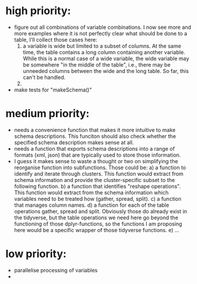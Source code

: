 # high priority:

- figure out all combinations of variable combinations. I now see more and more examples where it is not perfectly clear what should be done to a table, I'll collect those cases here:
  1. a variable is wide but limited to a subset of columns. At the same time, the table contains a long column containing another variable. While this is a normal case of a wide variable, the wide variable may be somewhere "in the middle of the table", i.e., there may be unneeded columns between the wide and the long table. So far, this can't be handled.
  2.
- make tests for "makeSchema()"

# medium priority:

- needs a convenience function that makes it more intuitive to make schema descriptions. This funciton should also check whether the specified schema description makes sense at all.
- needs a function that exports schema descriptions into a range of formats (xml, json) that are typically used to store those information.
- I guess it makes sense to waste a thought or two on simplifying the reorganise function into subfunctions. Those could be:
  a) a function to identify and iterate through clusters. This function would extract from schema information and provide the cluster-specific subset to the following function.
  b) a function that identifies "reshape operations". This function would extract from the schema information which variables need to be treated how (gather, spread, split).
  c) a function that manages column names.
  d) a function for each of the table operations gather, spread and split. Obviously those do already exist in the tidyverse, but the table operations we need here go beyond the functioning of those dplyr-functions, so the functions I am proposing here would be a specific wrapper of those tidyverse functions.
  e) ...

# low priority:

- parallelise processing of variables
-